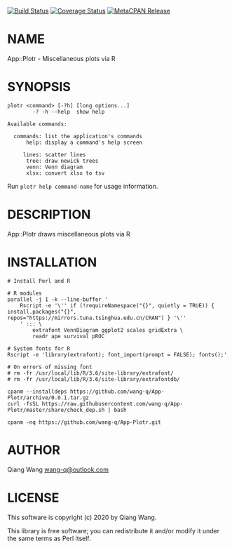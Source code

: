 [![Build Status](https://travis-ci.org/wang-q/App-Plotr.svg?branch=master)](https://travis-ci.org/wang-q/App-Plotr) [![Coverage Status](http://codecov.io/github/wang-q/App-Plotr/coverage.svg?branch=master)](https://codecov.io/github/wang-q/App-Plotr?branch=master) [![MetaCPAN Release](https://badge.fury.io/pl/App-Plotr.svg)](https://metacpan.org/release/App-Plotr)
# NAME

App::Plotr - Miscellaneous plots via R

# SYNOPSIS

    plotr <command> [-?h] [long options...]
            -? -h --help  show help

    Available commands:

      commands: list the application's commands
          help: display a command's help screen

         lines: scatter lines
          tree: draw newick trees
          venn: Venn diagram
          xlsx: convert xlsx to tsv

Run `plotr help command-name` for usage information.

# DESCRIPTION

App::Plotr draws miscellaneous plots via R

# INSTALLATION

    # Install Perl and R

    # R modules
    parallel -j 1 -k --line-buffer '
        Rscript -e '\'' if (!requireNamespace("{}", quietly = TRUE)) { install.packages("{}", repos="https://mirrors.tuna.tsinghua.edu.cn/CRAN") } '\''
        ' ::: \
            extrafont VennDiagram ggplot2 scales gridExtra \
            readr ape survival pROC

    # System fonts for R
    Rscript -e 'library(extrafont); font_import(prompt = FALSE); fonts();'

    # On errors of missing font
    # rm -fr /usr/local/lib/R/3.6/site-library/extrafont/
    # rm -fr /usr/local/lib/R/3.6/site-library/extrafontdb/

    cpanm --installdeps https://github.com/wang-q/App-Plotr/archive/0.0.1.tar.gz
    curl -fsSL https://raw.githubusercontent.com/wang-q/App-Plotr/master/share/check_dep.sh | bash

    cpanm -nq https://github.com/wang-q/App-Plotr.git

# AUTHOR

Qiang Wang <wang-q@outlook.com>

# LICENSE

This software is copyright (c) 2020 by Qiang Wang.

This library is free software; you can redistribute it and/or modify
it under the same terms as Perl itself.
